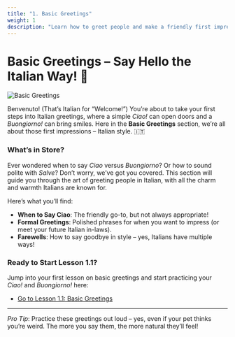 ```yaml
---
title: "1. Basic Greetings"
weight: 1
description: "Learn how to greet people and make a friendly first impression in Italian. Say hello like a true Italian!"
---
```


# Basic Greetings – Say Hello the Italian Way! 👋

![Basic Greetings](/images/beginner-level/basic-greetings/b2587f28-0d43-4ff6-985a-1f66758db6fc.webp/)

Benvenuto! (That’s Italian for “Welcome!”) You’re about to take your first steps into Italian greetings, where a simple *Ciao!* can open doors and a *Buongiorno!* can bring smiles. Here in the **Basic Greetings** section, we’re all about those first impressions – Italian style. 🇮🇹

### What’s in Store?

Ever wondered when to say *Ciao* versus *Buongiorno*? Or how to sound polite with *Salve*? Don’t worry, we’ve got you covered. This section will guide you through the art of greeting people in Italian, with all the charm and warmth Italians are known for.

Here’s what you’ll find:
- **When to Say Ciao**: The friendly go-to, but not always appropriate!
- **Formal Greetings**: Polished phrases for when you want to impress (or meet your future Italian in-laws).
- **Farewells**: How to say goodbye in style – yes, Italians have multiple ways!

### Ready to Start Lesson 1.1?

Jump into your first lesson on basic greetings and start practicing your *Ciao!* and *Buongiorno!* here:

- [Go to Lesson 1.1: Basic Greetings](../basic-greetings/lesson1.1/)

---

*Pro Tip*: Practice these greetings out loud – yes, even if your pet thinks you’re weird. The more you say them, the more natural they’ll feel!
